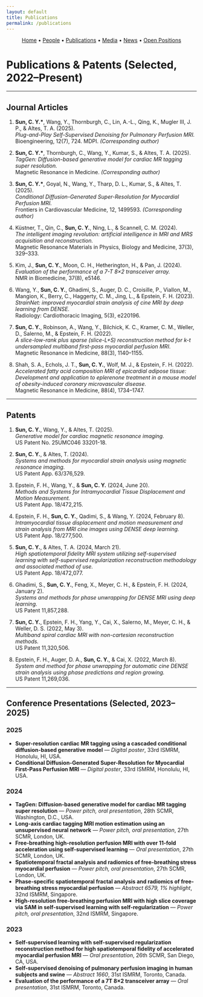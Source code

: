 ```yaml
---
layout: default
title: Publications
permalink: /publications
---
```


<!-- Simple nav -->
<p align="center">
  <a href="{{ site.baseurl }}/">Home</a> •
  <a href="{{ site.baseurl }}/people">People</a> •
  <a href="{{ site.baseurl }}/publications">Publications</a> •
  <a href="{{ site.baseurl }}/media">Media</a> •
  <a href="{{ site.baseurl }}/news">News</a> •
  <a href="{{ site.baseurl }}/positions">Open Positions</a>
</p>

# Publications & Patents (Selected, 2022–Present)

---

## Journal Articles
1. **Sun, C. Y.\***, Wang, Y., Thornburgh, C., Lin, A.-L., Qing, K., Mugler III, J. P., & Altes, T. A. (2025).  
   *Plug-and-Play Self-Supervised Denoising for Pulmonary Perfusion MRI.*  
   Bioengineering, 12(7), 724. MDPI. *(Corresponding author)*
   
2. **Sun, C. Y.\***, Thornburgh, C., Wang, Y., Kumar, S., & Altes, T. A. (2025).  
   *TagGen: Diffusion-based generative model for cardiac MR tagging super resolution.*  
   Magnetic Resonance in Medicine. *(Corresponding author)*

3. **Sun, C. Y.\***, Goyal, N., Wang, Y., Tharp, D. L., Kumar, S., & Altes, T. (2025).  
   *Conditional Diffusion-Generated Super-Resolution for Myocardial Perfusion MRI.*  
   Frontiers in Cardiovascular Medicine, 12, 1499593. *(Corresponding author)*

4. Küstner, T., Qin, C., **Sun, C. Y.**, Ning, L., & Scannell, C. M. (2024).  
   *The intelligent imaging revolution: artificial intelligence in MRI and MRS acquisition and reconstruction.*  
   Magnetic Resonance Materials in Physics, Biology and Medicine, 37(3), 329–333.

5. Kim, J., **Sun, C. Y.**, Moon, C. H., Hetherington, H., & Pan, J. (2024).  
   *Evaluation of the performance of a 7-T 8×2 transceiver array.*  
   NMR in Biomedicine, 37(8), e5146.

6. Wang, Y., **Sun, C. Y.**, Ghadimi, S., Auger, D. C., Croisille, P., Viallon, M., Mangion, K., Berry, C., Haggerty, C. M., Jing, L., & Epstein, F. H. (2023).  
   *StrainNet: improved myocardial strain analysis of cine MRI by deep learning from DENSE.*  
   Radiology: Cardiothoracic Imaging, 5(3), e220196.

7. **Sun, C. Y.**, Robinson, A., Wang, Y., Bilchick, K. C., Kramer, C. M., Weller, D., Salerno, M., & Epstein, F. H. (2022).  
   *A slice-low-rank plus sparse (slice-L+S) reconstruction method for k-t undersampled multiband first-pass myocardial perfusion MRI.*  
   Magnetic Resonance in Medicine, 88(3), 1140–1155.

8. Shah, S. A., Echols, J. T., **Sun, C. Y.**, Wolf, M. J., & Epstein, F. H. (2022).  
   *Accelerated fatty acid composition MRI of epicardial adipose tissue: Development and application to eplerenone treatment in a mouse model of obesity-induced coronary microvascular disease.*  
   Magnetic Resonance in Medicine, 88(4), 1734–1747.

---

## Patents

1. **Sun, C. Y.**, Wang, Y., & Altes, T. (2025).  
   *Generative model for cardiac magnetic resonance imaging.*  
   US Patent No. 25UMC046 33201-18.

2. **Sun, C. Y.**, & Altes, T. (2024).  
   *Systems and methods for myocardial strain analysis using magnetic resonance imaging.*  
   US Patent App. 63/376,529.

3. Epstein, F. H., Wang, Y., & **Sun, C. Y.** (2024, June 20).  
   *Methods and Systems for Intramyocardial Tissue Displacement and Motion Measurement.*  
   US Patent App. 18/472,215.

4. Epstein, F. H., **Sun, C. Y.**, Qadimi, S., & Wang, Y. (2024, February 8).  
   *Intramyocardial tissue displacement and motion measurement and strain analysis from MRI cine images using DENSE deep learning.*  
   US Patent App. 18/277,500.

5. **Sun, C. Y.**, & Altes, T. A. (2024, March 21).  
   *High spatiotemporal fidelity MRI system utilizing self-supervised learning with self-supervised regularization reconstruction methodology and associated method of use.*  
   US Patent App. 18/472,077.

6. Ghadimi, S., **Sun, C. Y.**, Feng, X., Meyer, C. H., & Epstein, F. H. (2024, January 2).  
   *Systems and methods for phase unwrapping for DENSE MRI using deep learning.*  
   US Patent 11,857,288.

7. **Sun, C. Y.**, Epstein, F. H., Yang, Y., Cai, X., Salerno, M., Meyer, C. H., & Weller, D. S. (2022, May 3).  
   *Multiband spiral cardiac MRI with non-cartesian reconstruction methods.*  
   US Patent 11,320,506.

8. Epstein, F. H., Auger, D. A., **Sun, C. Y.**, & Cai, X. (2022, March 8).  
   *System and method for phase unwrapping for automatic cine DENSE strain analysis using phase predictions and region growing.*  
   US Patent 11,269,036.

---

## Conference Presentations (Selected, 2023–2025)

### 2025
- **Super-resolution cardiac MR tagging using a cascaded conditional diffusion-based generative model** — *Digital poster*, 33rd ISMRM, Honolulu, HI, USA.  
- **Conditional Diffusion-Generated Super-Resolution for Myocardial First-Pass Perfusion MRI** — *Digital poster*, 33rd ISMRM, Honolulu, HI, USA.

### 2024
- **TagGen: Diffusion-based generative model for cardiac MR tagging super resolution** — *Power pitch, oral presentation*, 28th SCMR, Washington, D.C., USA.  
- **Long-axis cardiac tagging MRI motion estimation using an unsupervised neural network** — *Power pitch, oral presentation*, 27th SCMR, London, UK.  
- **Free-breathing high-resolution perfusion MRI with over 11-fold acceleration using self-supervised learning** — *Oral presentation*, 27th SCMR, London, UK.  
- **Spatiotemporal fractal analysis and radiomics of free-breathing stress myocardial perfusion** — *Power pitch, oral presentation*, 27th SCMR, London, UK.  
- **Phase-specific spatiotemporal fractal analysis and radiomics of free-breathing stress myocardial perfusion** — *Abstract 6579, 1% highlight*, 32nd ISMRM, Singapore.  
- **High-resolution free-breathing perfusion MRI with high slice coverage via SAM in self-supervised learning with self-regularization** — *Power pitch, oral presentation*, 32nd ISMRM, Singapore.

### 2023
- **Self-supervised learning with self-supervised regularization reconstruction method for high spatiotemporal fidelity of accelerated myocardial perfusion MRI** — *Oral presentation*, 26th SCMR, San Diego, CA, USA.  
- **Self-supervised denoising of pulmonary perfusion imaging in human subjects and swine** — *Abstract 1660*, 31st ISMRM, Toronto, Canada.  
- **Evaluation of the performance of a 7T 8×2 transceiver array** — *Oral presentation*, 31st ISMRM, Toronto, Canada.
